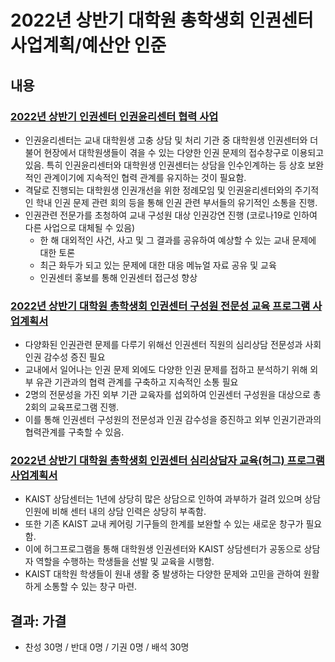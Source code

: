 2022년 상반기 대학원 총학생회 인권센터 사업계획/예산안 인준
===

## 내용


### [2022년 상반기 인권센터 인권윤리센터 협력 사업](agenda08-01.md)
- 인권윤리센터는 교내 대학원생 고충 상담 및 처리 기관 중 대학원생 인권센터와 더불어 현장에서 대학원생들이 겪을 수 있는 다양한 인권 문제의 접수창구로 이용되고 있음. 특히 인권윤리센터와 대학원생 인권센터는 상담을 인수인계하는 등 상호 보완적인 관계이기에 지속적인 협력 관계를 유지하는 것이 필요함. 
- 격달로 진행되는 대학원생 인권개선을 위한 정례모임 및 인권윤리센터와의 주기적인 학내 인권 문제 관련 회의 등을 통해 인권 관련 부서들의 유기적인 소통을 진행.
- 인권관련 전문가를 초청하여 교내 구성원 대상 인권강연 진행 (코로나19로 인하여 다른 사업으로 대체될 수 있음)
	- 한 해 대외적인 사건, 사고 및 그 결과를 공유하여 예상할 수 있는 교내 문제에 대한 토론 
	- 최근 화두가 되고 있는 문제에 대한 대응 메뉴얼 자료 공유 및 교육 
	- 인권센터 홍보를 통해 인권센터 접근성 향상


### [2022년 상반기 대학원 총학생회 인권센터 구성원 전문성 교육 프로그램 사업계획서](agenda08-02.md)
- 다양화된 인권관련 문제를 다루기 위해선 인권센터 직원의 심리상담 전문성과 사회 인권 감수성 증진 필요 
- 교내에서 일어나는 인권 문제 외에도 다양한 인권 문제를 접하고 분석하기 위해 외부 유관 기관과의 협력 관계를 구축하고 지속적인 소통 필요
- 2명의 전문성을 가진 외부 기관 교육자를 섭외하여 인권센터 구성원을 대상으로 총 2회의 교육프로그램 진행.
- 이를 통해 인권센터 구성원의 전문성과 인권 감수성을 증진하고 외부 인권기관과의 협력관계를 구축할 수 있음.

### [2022년 상반기 대학원 총학생회 인권센터 심리상담자 교육(허그) 프로그램 사업계획서](agenda08-03.md)
- KAIST 상담센터는 1년에 상당히 많은 상담으로 인하여 과부하가 걸려 있으며 상담 인원에 비해 센터 내의 상담 인력은 상당히 부족함. 
- 또한 기존 KAIST 교내 케어링 기구들의 한계를 보완할 수 있는 새로운 창구가 필요함. 
- 이에 허그프로그램을 통해 대학원생 인권센터와 KAIST 상담센터가 공동으로 상담자 역할을 수행하는 학생들을 선발 및 교육을 시행함. 
- KAIST 대학원 학생들이 원내 생활 중 발생하는 다양한 문제와 고민을 관하여 원활하게 소통할 수 있는 창구 마련.



## 결과: 가결
- 찬성 30명 / 반대 0명 / 기권 0명 / 배석 30명